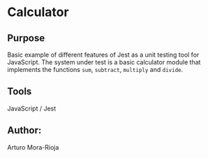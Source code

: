 # Calculator

## Purpose
Basic example of different features of Jest as a unit testing tool for JavaScript.
The system under test is a basic calculator module that implements the functions `sum`, `subtract`, `multiply` and `divide`.

## Tools
JavaScript / Jest

## Author:
Arturo Mora-Rioja